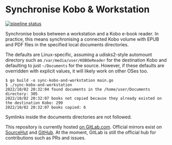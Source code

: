 # Synchronise Kobo & Workstation

[![pipeline status](https://gitlab.com/louis.jackman/sync-kobo-and-workstation/badges/master/pipeline.svg)](https://gitlab.com/louis.jackman/sync-kobo-and-workstation/-/commits/master)

Synchronise books between a workstation and a Kobo e-book reader. In practice,
this means synchronising a connected Kobo volume with EPUB and PDF files in the
specified local documents directories.

The defaults are Linux-specific, assuming a udisks2-style automount directory
such as `/var/media/user/KOBOeReader` for the destination Kobo and defaulting to
just `~/Documents` for the source. However, if these defaults are overridden
with explicit values, it will likely work on other OSes too.

```shell
$ go build -o sync-kobo-and-workstation main.go
$ ./sync-kobo-and-workstation
2022/10/02 20:32:04 found documents in the /home/user/Documents directory: 305
2022/10/02 20:32:07 books not copied because they already existed on the destination Kobo: 299
2022/10/02 20:32:07 books copied: 6
```

Symlinks inside the documents directories are not followed.

This repository is currently hosted [on
GitLab.com](https://gitlab.com/louis.jackman/sync-kobo-and-workstation).
Official mirrors exist on
[SourceHut](https://git.sr.ht/~louisjackman/sync-kobo-and-workstation) and
[GitHub](https://github.com/LouisJackman/sync-kobo-and-workstation). At the
moment, GitLab is still the official hub for contributions such as PRs and
issues.

